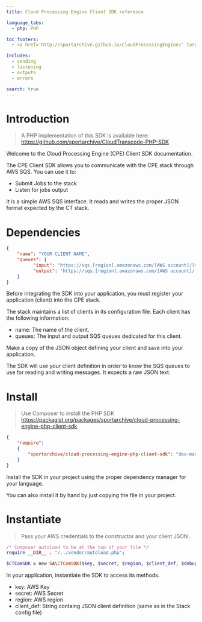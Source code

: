 ```yaml
---
title: Cloud Processing Engine Client SDK reference

language_tabs:
  - php: PHP

toc_footers:
  - <a href='http://sportarchive.github.io/CloudProcessingEngine/' target="_blank">CPE Project doc</a>

includes:
  - sending
  - listening
  - outputs
  - errors

search: true
---
```


# Introduction

> A PHP implementation of this SDK is available here:<br>
> <a href="https://github.com/sportarchive/CloudProcessingEngine-PHP-Client-SDK" target="_blank">https://github.com/sportarchive/CloudTranscode-PHP-SDK</a>

Welcome to the Cloud Processing Engine (CPE) Client SDK documentation.

The CPE Client SDK allows you to communicate with the CPE stack through AWS SQS.
You can use it to:

   - Submit Jobs to the stack
   - Listen for jobs output

It is a simple AWS SQS interface. It reads and writes the proper JSON format expected by the CT stack.

# Dependencies

```json
{
	"name": "YOUR CLIENT NAME",
	"queues": {
		  "input": "https://sqs.[region].amazonaws.com/[AWS account]/[sqs-input-queue-name]",
		  "output": "https://sqs.[region].amazonaws.com/[AWS account]/[sqs-output-queue-name]"
	}
}
```

Before integrating the SDK into your application, you must register your application (client) into the CPE stack.

The stack maintains a list of clients in its configuration file.
Each client has the following information:

   - name: The name of the client.
   - queues: The input and output SQS queues dedicated for this client.

Make a copy of the JSON object defining your client and save into your application.

The SDK will use your client definition in order to know the SQS queues to use for reading and writing messages. It expects a raw JSON text.

# Install

> Use Composer to install the PHP SDK<br>
> <a href="https://packagist.org/packages/sportarchive/cloud-processing-engine-php-client-sdk" target="_blank">https://packagist.org/packages/sportarchive/cloud-processing-engine-php-client-sdk</a>

```json
{
    "require":
    {
        "sportarchive/cloud-processing-engine-php-client-sdk": "dev-master"
    }
}
```

Install the SDK in your project using the proper dependency manager for your language.

<aside class="notice">
You can also install it by hand by just copying the file in your project.
</aside>

# Instantiate

> Pass your AWS credentials to the constructor and your client JSON .

```ruby
/* Composer autoload to be at the top of your file */
require __DIR__ . "/../vendor/autoload.php";

$CTComSDK = new SA\CTComSDK($key, $secret, $region, $client_def, $debug);
```

In your application, instantiate the SDK to access its methods.

   - key: AWS Key
   - secret: AWS Secret
   - region: AWS region
   - client_def: String containg JSON client definition (same as in the Stack config file)


